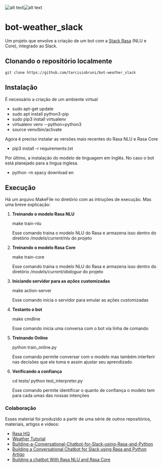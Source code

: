   ![alt text][rasa]![alt text][slack]
# bot-weather_slack
Um projeto que envolve a criação de um bot com a [Stack Rasa](http://rasa.com/) (NLU e Core), integrado ao Slack.



[rasa]: https://i.stack.imgur.com/aSSBC.png "Rasa Stack"
[slack]: https://d2slcw3kip6qmk.cloudfront.net/marketing/pages/chart/slack/icon.png "Slack"

## Clonando o repositório localmente
    git clone https://github.com/tarcisiobruni/bot-weather_slack

## Instalação

É necessário a criação de um ambiente virtual
- sudo apt-get update
- sudo apt install python3-pip
- sudo pip3 install virtualenv
- virtualenv venv --python=python3
- source venv/bin/activate

Agora é preciso instalar as versões mais recentes do Rasa NLU e Rasa Core
- pip3 install -r requirements.txt

Por último, a instalação do modelo de linguagem em Inglês. No caso o bot está planejado para a lingua inglesa.
- python -m spacy download en

## Execução
Há um arquivo MakeFile no diretório com as intruções de execução. Mas uma breve explicação:
1) **Treinando o modelo Rasa NLU**

    make train-nlu
    
    Esse comando traina o modelo NLU do Rasa e armazena isso dentro do diretório */models/current/nlu* do projeto

2) **Treinando o modelo Rasa Core**

    make train-core
    
    Esse comando traina o modelo NLU do Rasa e armazena isso dentro do diretório */models/current/dialogue* do projeto

3) **Iniciando servidor para as *ações* customizadas**

    make action-server
    
    Esse comando inicia o servidor para emular as ações customizadas

4) **Testanto o bot**

    make cmdline
    
    Esse comando inicia uma conversa com o bot via linha de comando

5) **Treinando Online**

    python train_online.py
    
    Esse comando permite conversar com o modelo mas também interferir nas decisões que ele toma e assim ajustar seu aprendizado

6) **Verificando a confiança**

    cd tests/
    python test_interpreter.py
    
    Esse comando permite identificar o quanto de confiança o modelo tem para cada umas das nossas intenções

### Colaboração
Esses material foi produzido a partir de uma série de outros repositórios, materiais, artigos e videos:

- [Rasa HQ](https://github.com/RasaHQ/rasa) 
- [Weather Tutorial](https://github.com/JustinaPetr/Weatherbot_Tutorial)
- [Building-a-Conversational-Chatbot-for-Slack-using-Rasa-and-Python](https://github.com/parulnith/Building-a-Conversational-Chatbot-for-Slack-using-Rasa-and-Python)
- [Building a Conversational Chatbot for Slack using Rasa and Python Artigo](https://towardsdatascience.com/building-a-conversational-chatbot-for-slack-using-rasa-and-python-part-1-bca5cc75d32f)
- [Building a chatbot With Rasa NLU and Rasa Core](https://www.youtube.com/watch?v=xu6D_vLP5vY)
 